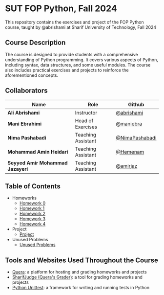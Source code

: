 # SUT FOP Python, Fall 2024

This repository contains the exercises and project of the FOP Python course, taught by @abrishami at Sharif University of Technology, Fall 2024

## Course Description

The course is designed to provide students with a comprehensive understanding of Python programming. It covers various aspects of Python, including syntax, data structures, and some useful modules. The course also includes practical exercises and projects to reinforce the aforementioned concepts.

## Collaborators

| Name | Role | Github |
| --- | --- | --- |
| **Ali Abrishami** | Instructor | [@abrishami](https://github.com/abrishami) |
| **Mani Ebrahimi** | Head of Exercises | [@maniebra](https://github.com/maniebra) |
| **Nima Pashabadi** | Teaching Assistant | [@NimaPashabadi](https://github.com/NimaPashabadi) |
| **Mohammad Amin Heidari** | Teaching Assistant | [@Hemenam](https://github.com/Hemenam) |
| **Seyyed Amir Mohammad Jazayeri** | Teaching Assistant | [@amirjaz](https://github.com/amirjaz) |

## Table of Contents

- Homeworks
    - [Homework 0](./HW0)
    - [Homework 1](./HW1)
    - [Homework 2](./HW2)
    - [Homework 3](./HW3)
    - [Homework 4](./HW4)
- Project
    - [Project](./Project)
- Unused Problems
    - [Unused Problems](./HW-Unused)

## Tools and Websites Used Throughout the Course

- [Quera](https://quera.org): a platform for hosting and grading homeworks and projects
- [SharifJudge (Quera's Grader)](https://github.com/mjnaderi/Sharif-Judge): a tool for grading homeworks and projects
- [Python Unittest](https://docs.python.org/3/library/unittest.html): a framework for writing and running tests in Python
